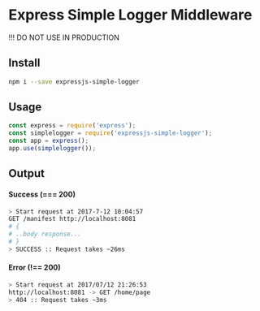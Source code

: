 # Express Simple Logger Middleware

!!! DO NOT USE IN PRODUCTION

## Install

```bash
npm i --save expressjs-simple-logger
```

## Usage

```javascript
const express = require('express');
const simplelogger = require('expressjs-simple-logger');
const app = express();
app.use(simplelogger());
```

## Output

#### Success (=== 200)

```bash
> Start request at 2017-7-12 10:04:57
GET /manifest http://localhost:8081
# {
# ..body response...
# }
> SUCCESS :: Request takes ~26ms
```

#### Error (!== 200)

```bash
> Start request at 2017/07/12 21:26:53
http://localhost:8081 -> GET /home/page
> 404 :: Request takes ~3ms
```
